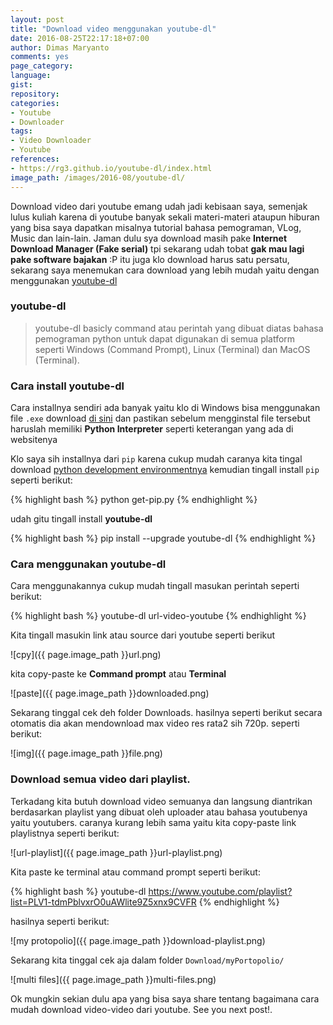 ```yaml
---
layout: post
title: "Download video menggunakan youtube-dl"
date: 2016-08-25T22:17:18+07:00
author: Dimas Maryanto
comments: yes
page_category:
language:
gist:
repository:
categories:
- Youtube
- Downloader
tags:
- Video Downloader
- Youtube
references:
- https://rg3.github.io/youtube-dl/index.html
image_path: /images/2016-08/youtube-dl/
---
```


Download video dari youtube emang udah jadi kebisaan saya, semenjak lulus kuliah karena di youtube banyak sekali materi-materi ataupun hiburan yang bisa saya dapatkan misalnya tutorial bahasa pemograman, VLog, Music dan lain-lain. Jaman dulu sya download masih pake **Internet Download Manager (Fake serial)** tpi sekarang udah tobat **gak mau lagi pake software bajakan** :P itu juga klo download harus satu persatu, sekarang saya menemukan cara download yang lebih mudah yaitu dengan menggunakan [youtube-dl](https://rg3.github.io/youtube-dl/index.html)

<!--more-->

### youtube-dl

> youtube-dl basicly command atau perintah yang dibuat diatas bahasa pemograman python untuk dapat digunakan di semua platform seperti Windows (Command Prompt), Linux (Terminal) dan MacOS (Terminal).

### Cara install youtube-dl

Cara installnya sendiri ada banyak yaitu klo di Windows bisa menggunakan file `.exe` download [di sini](https://rg3.github.io/youtube-dl/download.html) dan pastikan sebelum mengginstal file tersebut haruslah memiliki **Python Interpreter** seperti keterangan yang ada di websitenya

Klo saya sih installnya dari `pip` karena cukup mudah caranya kita tingal download [python development environmentnya](https://www.python.org/downloads/) kemudian tingall install `pip` seperti berikut:

{% highlight bash %}
python get-pip.py
{% endhighlight %}

udah gitu tingall install **youtube-dl**

{% highlight bash %}
pip install --upgrade youtube-dl
{% endhighlight %}

### Cara menggunakan youtube-dl

Cara menggunakannya cukup mudah tingall masukan perintah seperti berikut:

{% highlight bash %}
youtube-dl url-video-youtube
{% endhighlight %}

Kita tingall masukin link atau source dari youtube seperti berikut

![cpy]({{ page.image_path }}url.png)

kita copy-paste ke **Command prompt** atau **Terminal**

![paste]({{ page.image_path }}downloaded.png)

Sekarang tinggal cek deh folder Downloads. hasilnya seperti berikut secara otomatis dia akan mendownload max video res rata2 sih 720p. seperti berikut:

![img]({{ page.image_path }}file.png)

### Download semua video dari playlist.

Terkadang kita butuh download video semuanya dan langsung diantrikan berdasarkan playlist yang dibuat oleh uploader atau bahasa youtubenya yaitu youtubers. caranya kurang lebih sama yaitu kita copy-paste link playlistnya seperti berikut:

![url-playlist]({{ page.image_path }}url-playlist.png)

Kita paste ke terminal atau command prompt seperti berikut:

{% highlight bash %}
youtube-dl https://www.youtube.com/playlist?list=PLV1-tdmPblvxrO0uAWlite9Z5xnx9CVFR
{% endhighlight %}

hasilnya seperti berikut:

![my protopolio]({{ page.image_path }}download-playlist.png)

Sekarang kita tinggal cek aja dalam folder `Download/myPortopolio/`

![multi files]({{ page.image_path }}multi-files.png)

Ok mungkin sekian dulu apa yang bisa saya share tentang bagaimana cara mudah download video-video dari youtube. See you next post!.
